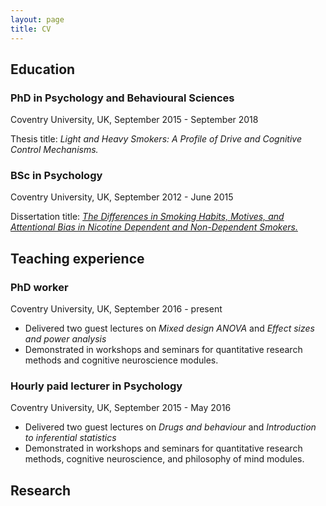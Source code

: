 ```yaml
---
layout: page
title: CV
---
```


## Education 
 ### PhD in Psychology and Behavioural Sciences 
 Coventry University, UK, September 2015 - September 2018
 
 Thesis title: _Light and Heavy Smokers: A Profile of Drive and Cognitive Control Mechanisms._

 ### BSc in Psychology 
 Coventry University, UK, September 2012 - June 2015 
 
 Dissertation title: [_The Differences in Smoking Habits, Motives, and Attentional Bias in Nicotine Dependent and Non-Dependent Smokers._](https://www.researchgate.net/publication/296623691_The_Difference_in_Smoking_Motives_Habits_and_Attentional_Bias_in_Nicotine_Dependent_and_Non-Dependent_Smokers)
 
## Teaching experience 
 ### PhD worker 
 Coventry University, UK, September 2016 - present 
 - Delivered two guest lectures on _Mixed design ANOVA_ and _Effect sizes and power analysis_
 - Demonstrated in workshops and seminars for quantitative research methods and cognitive neuroscience modules. 
 
 ### Hourly paid lecturer in Psychology 
 Coventry University, UK, September 2015 - May 2016 
 - Delivered two guest lectures on _Drugs and behaviour_ and _Introduction to inferential statistics_
 - Demonstrated in workshops and seminars for quantitative research methods, cognitive neuroscience, and philosophy of mind modules. 
 
## Research 
